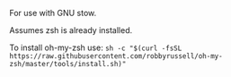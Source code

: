 For use with GNU stow.

Assumes zsh is already installed.

To install oh-my-zsh use:
   `sh -c "$(curl -fsSL https://raw.githubusercontent.com/robbyrussell/oh-my-zsh/master/tools/install.sh)"`
